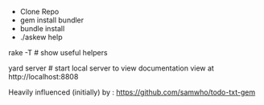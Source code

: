 
* Clone Repo
* gem install bundler
* bundle install
* ./askew help

rake -T # show useful helpers

yard server # start local server to view documentation
view at http://localhost:8808


Heavily influenced (initially) by : https://github.com/samwho/todo-txt-gem
